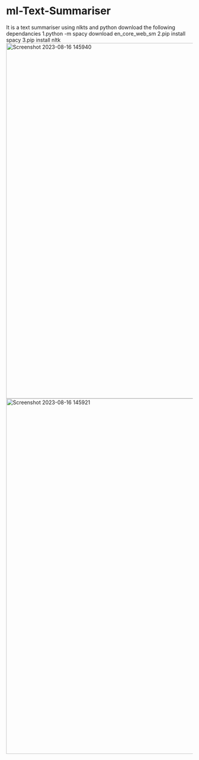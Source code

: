 # ml-Text-Summariser
It is a text summariser using nlkts and python 
download the following dependancies
1.python -m spacy download en_core_web_sm
2.pip install spacy
3.pip install nltk
<img width="960" alt="Screenshot 2023-08-16 145940" src="https://github.com/Idris-shuja/ml-Text-Summariser/assets/110660097/63d5ecf9-ed61-48c7-aaa7-5c73bc6fd798">
<img width="960" alt="Screenshot 2023-08-16 145921" src="https://github.com/Idris-shuja/ml-Text-Summariser/assets/110660097/cae6e60b-5cb9-450f-83e0-f6d0261f3ced">
